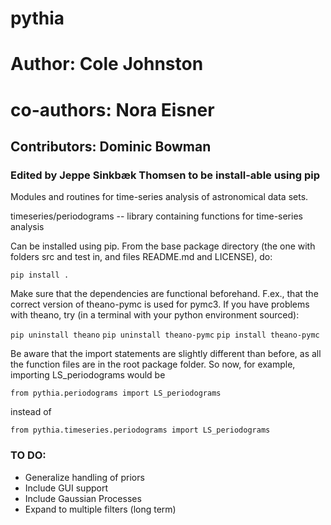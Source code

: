 # pythia
# Author: Cole Johnston
# co-authors: Nora Eisner

## Contributors: Dominic Bowman

### Edited by Jeppe Sinkbæk Thomsen to be install-able using pip

Modules and routines for time-series analysis of astronomical data sets.


timeseries/periodograms -- library containing functions for time-series analysis


Can be installed using pip. From the base package directory (the one with folders src and test in, and files README.md and LICENSE), do:

`pip install .`

Make sure that the dependencies are functional beforehand. F.ex., that the correct version of theano-pymc is used for pymc3.
If you have problems with theano, try (in a terminal with your python environment sourced):

`pip uninstall theano`
`pip uninstall theano-pymc`
`pip install theano-pymc`


Be aware that the import statements are slightly different than before, as all the function files are in the root package folder.
So now, for example, importing LS_periodograms would be

`from pythia.periodograms import LS_periodograms`

instead of

`from pythia.timeseries.periodograms import LS_periodograms`

### TO DO:
  - Generalize handling of priors
  - Include GUI support
  - Include Gaussian Processes
  - Expand to multiple filters (long term)
